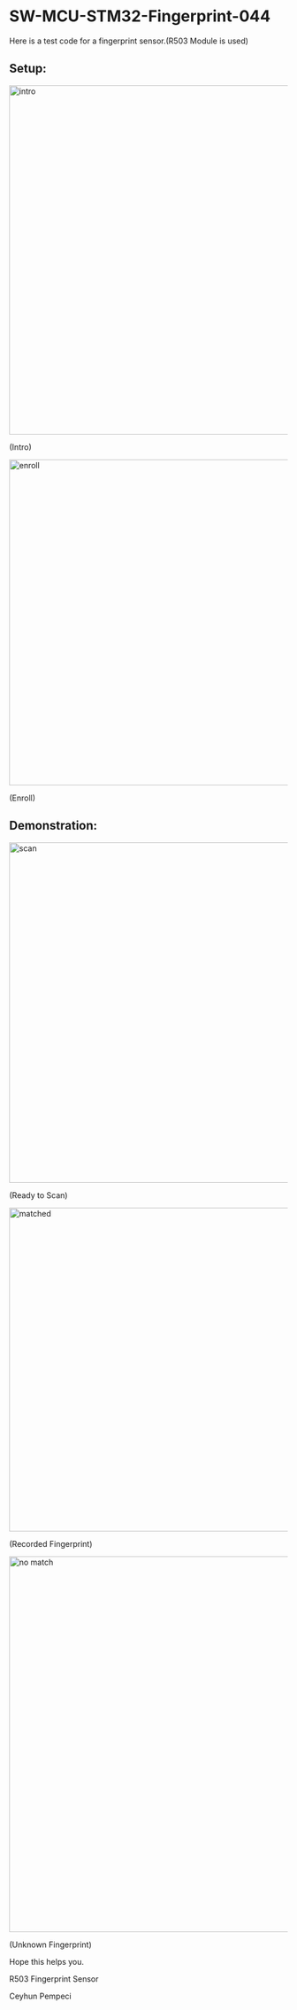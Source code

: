# SW-MCU-STM32-Fingerprint-044

Here is a test code for a fingerprint sensor.(R503 Module is used)

## Setup:

<img width="631" alt="intro" src="https://github.com/user-attachments/assets/0359cb4d-c735-40c5-95b9-f490295070e7" />

(Intro)

<img width="589" alt="enroll" src="https://github.com/user-attachments/assets/b9720d8c-4226-4ae8-82b0-dde2aec2dca0" />

(Enroll)


## Demonstration:

<img width="615" alt="scan" src="https://github.com/user-attachments/assets/37020960-150d-4811-9bbb-361ea601d529" />

(Ready to Scan)	

<img width="585" alt="matched" src="https://github.com/user-attachments/assets/f21a391e-27e8-4738-969e-a7b96b297fd9" />

(Recorded Fingerprint)

<img width="679" alt="no match" src="https://github.com/user-attachments/assets/5196de7e-defb-41a3-9b1c-8ed2ad2cea7a" />

(Unknown Fingerprint)

Hope this helps you.

R503 Fingerprint Sensor

Ceyhun Pempeci
